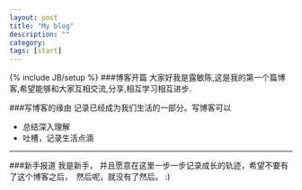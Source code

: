 ```yaml
---
layout: post
title: "My blog"
description: ""
category: 
tags: [start]
---
```

{% include JB/setup %}
###博客开篇
大家好我是露敏陈,这是我的第一个篇博客,希望能够和大家互相交流,分享,相互学习相互进步.


###写博客的缘由
记录已经成为我们生活的一部分。写博客可以   


* 总结深入理解  
* 吐槽，记录生活点滴

---

###新手报道
我是新手， 并且愿意在这里一步一步记录成长的轨迹，希望不要有了这个博客之后，　然后呢，就没有了然后。
:)  
